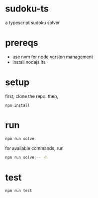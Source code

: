# sudoku-ts

a typescript sudoku solver

# prereqs

- use nvm for node version management
- install nodejs lts

# setup

first, clone the repo. then,
 
```
npm install
```

# run

```sh
npm run solve
```

for available commands, run 

```sh
npm run solve -- -h
```

# test

```sh
npm run test
```


